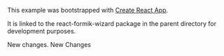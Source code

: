This example was bootstrapped with [Create React App](https://github.com/facebook/create-react-app).

It is linked to the react-formik-wizard package in the parent directory for development purposes.


New changes. New Changes
